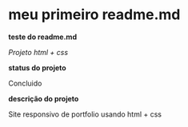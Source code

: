 # meu primeiro readme.md

**teste do readme.md**

*Projeto html + css*

**status do projeto**

Concluido

**descrição do projeto**

Site responsivo de portfolio usando html + css
